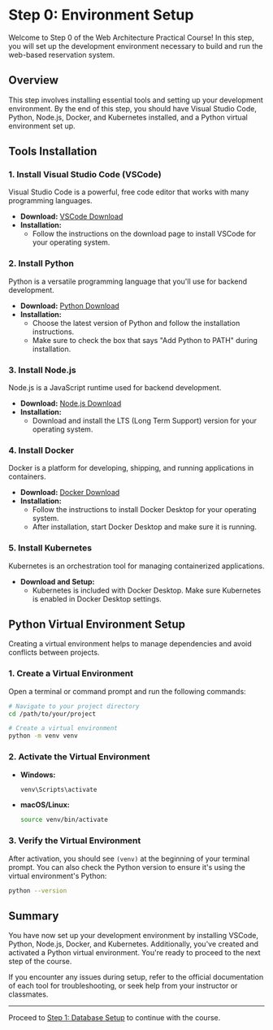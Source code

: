 # Step 0: Environment Setup

Welcome to Step 0 of the Web Architecture Practical Course! In this step, you will set up the development environment necessary to build and run the web-based reservation system.

## Overview

This step involves installing essential tools and setting up your development environment. By the end of this step, you should have Visual Studio Code, Python, Node.js, Docker, and Kubernetes installed, and a Python virtual environment set up.

## Tools Installation

### 1. Install Visual Studio Code (VSCode)

Visual Studio Code is a powerful, free code editor that works with many programming languages.

- **Download:** [VSCode Download](https://code.visualstudio.com/)
- **Installation:**
  - Follow the instructions on the download page to install VSCode for your operating system.

### 2. Install Python

Python is a versatile programming language that you'll use for backend development.

- **Download:** [Python Download](https://www.python.org/downloads/)
- **Installation:**
  - Choose the latest version of Python and follow the installation instructions.
  - Make sure to check the box that says "Add Python to PATH" during installation.

### 3. Install Node.js

Node.js is a JavaScript runtime used for backend development.

- **Download:** [Node.js Download](https://nodejs.org/)
- **Installation:**
  - Download and install the LTS (Long Term Support) version for your operating system.

### 4. Install Docker

Docker is a platform for developing, shipping, and running applications in containers.

- **Download:** [Docker Download](https://www.docker.com/products/docker-desktop)
- **Installation:**
  - Follow the instructions to install Docker Desktop for your operating system.
  - After installation, start Docker Desktop and make sure it is running.

### 5. Install Kubernetes

Kubernetes is an orchestration tool for managing containerized applications.

- **Download and Setup:**
  - Kubernetes is included with Docker Desktop. Make sure Kubernetes is enabled in Docker Desktop settings.

## Python Virtual Environment Setup

Creating a virtual environment helps to manage dependencies and avoid conflicts between projects.

### 1. Create a Virtual Environment

Open a terminal or command prompt and run the following commands:

```sh
# Navigate to your project directory
cd /path/to/your/project

# Create a virtual environment
python -m venv venv
```

### 2. Activate the Virtual Environment

- **Windows:**
  ```sh
  venv\Scripts\activate
  ```
- **macOS/Linux:**
  ```sh
  source venv/bin/activate
  ```

### 3. Verify the Virtual Environment

After activation, you should see `(venv)` at the beginning of your terminal prompt. You can also check the Python version to ensure it's using the virtual environment's Python:

```sh
python --version
```

## Summary

You have now set up your development environment by installing VSCode, Python, Node.js, Docker, and Kubernetes. Additionally, you've created and activated a Python virtual environment. You're ready to proceed to the next step of the course.

If you encounter any issues during setup, refer to the official documentation of each tool for troubleshooting, or seek help from your instructor or classmates.

---

Proceed to [Step 1: Database Setup](../1.Database%20Setup/README.md) to continue with the course.

